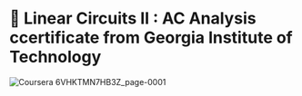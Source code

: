 # :satellite: Linear Circuits II : AC Analysis ccertificate from Georgia Institute of Technology

![Coursera 6VHKTMN7HB3Z_page-0001](https://user-images.githubusercontent.com/107871742/178131137-6988dc38-d3f7-4961-96d2-b98a8f437578.jpg)
